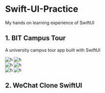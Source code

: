 # Swift-UI-Practice
My hands on learning experience of SwiftUI

## 1. BIT Campus Tour
A university campus tour app built with SwiftUI

![h](https://github.com/Jaykef/BITTour/blob/main/screenshots/1.jpeg)  ![h](https://github.com/Jaykef/BITTour/blob/main/screenshots/2.jpeg)  
![h](https://github.com/Jaykef/BITTour/blob/main/screenshots/3.jpeg)  ![h](https://github.com/Jaykef/BITTour/blob/main/screenshots/4.png)  
![h](https://github.com/Jaykef/BITTour/blob/main/screenshots/5.png)  ![h](https://github.com/Jaykef/BITTour/blob/main/screenshots/6.png)

## 2. WeChat Clone SwiftUI
